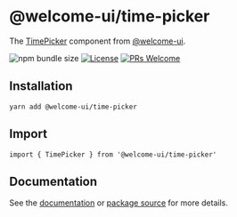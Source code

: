 # @welcome-ui/time-picker

The [TimePicker](http://welcome-ui.com/fields/time-picker) component from [@welcome-ui](http://welcome-ui.com).

![npm bundle size](https://img.shields.io/bundlephobia/minzip/@welcome-ui/time-picker) [![License](https://img.shields.io/npm/l/welcome-ui.svg)](https://github.com/WTTJ/welcome-ui/blob/master/LICENSE) [![PRs Welcome](https://img.shields.io/badge/PRs-welcome-mediumspringgreen.svg)](ttps://github.com/WTTJ/welcome-ui/blob/master/CONTRIBUTING.md)

## Installation

    yarn add @welcome-ui/time-picker

## Import

    import { TimePicker } from '@welcome-ui/time-picker'

## Documentation

See the [documentation](http://welcome-ui.com/fields/time-picker) or [package source](https://github.com/WTTJ/welcome-ui/tree/master/packages/TimePicker) for more details.
